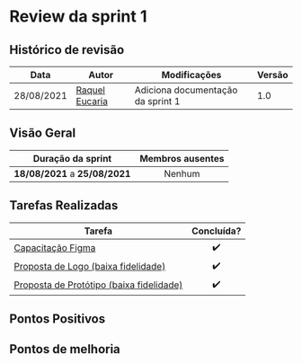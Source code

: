 # Review da sprint 1

## Histórico de revisão

| Data       | Autor                                        | Modificações                      | Versão |
| ---------- | -------------------------------------------- | --------------------------------- | ------ |
| 28/08/2021 | [Raquel Eucaria](https://github.com/raqueleucaria)| Adiciona documentação da sprint 1 | 1.0    |

## Visão Geral

|        Duração da sprint        |  Membros ausentes |
| :-----------------------------: |  :--------------: |
| **18/08/2021** a **25/08/2021** |      Nenhum      |

## Tarefas Realizadas

| Tarefa | Concluída? |
| ------ | :--------: |
| [Capacitação Figma](https://github.com/sfernandos/agenda-g3/issues/10 ) | :heavy_check_mark: |
| [Proposta de Logo (baixa fidelidade)](https://github.com/sfernandos/agenda-g3/issues/6)| :heavy_check_mark: |
| [Proposta de Protótipo (baixa fidelidade)](https://github.com/sfernandos/agenda-g3/issues/5)| :heavy_check_mark: |


## Pontos Positivos


## Pontos de melhoria
